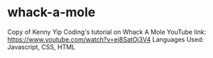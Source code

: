 # whack-a-mole
Copy of Kenny Yip Coding's tutorial on Whack A Mole 
YouTube link: https://www.youtube.com/watch?v=ej8SatOj3V4
Languages Used: Javascript, CSS, HTML
